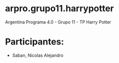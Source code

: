 # arpro.grupo11.harrypotter
Argentina Programa 4.0 - Grupo 11 - TP Harry Potter

# Participantes:
- Saban, Nicolas Alejandro
